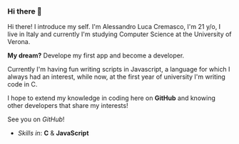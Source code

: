 ### Hi there 👋

Hi there! I introduce my self. I'm Alessandro Luca Cremasco, I'm 21 y/o, I live in Italy and currently I'm studying Computer Science at the University of Verona.

**My dream?** Develope my first app and become a developer. 

Currently I'm having fun writing scripts in Javascript, a language for which I always had an interest, while now, at the first year of university I'm writing code in C.

I hope to extend my knowledge in coding here on **GitHub** and knowing other developers that share my interests!

See you on *GitHub*! 

- *Skills in*: **C** & **JavaScript**

